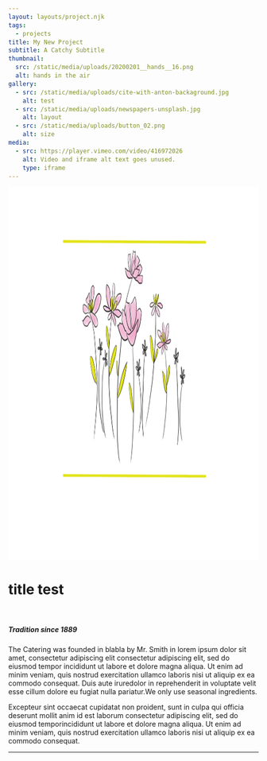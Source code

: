 ```yaml
---
layout: layouts/project.njk
tags:
  - projects
title: My New Project
subtitle: A Catchy Subtitle
thumbnail:
  src: /static/media/uploads/20200201__hands__16.png
  alt: hands in the air
gallery:
  - src: /static/media/uploads/cite-with-anton-backaground.jpg
    alt: test
  - src: /static/media/uploads/newspapers-unsplash.jpg
    alt: layout
  - src: /static/media/uploads/button_02.png
    alt: size
media:
  - src: https://player.vimeo.com/video/416972026
    alt: Video and iframe alt text goes unused.
    type: iframe
---
```

<!-- Page content -->

<div class="w3-content" style="max-width:2000px">

  <!-- About Section -->

  <div class="w3-row w3-padding-64" id="about">
    <div class="w3-col m6 w3-padding-large w3-hide-small">
     <img src="/static/media/uploads/button_01.png" class="w3-round w3-image w3-opacity-min" alt="Table Setting" width="600" height="750">
    </div>

<div class="w3-col m6 w3-padding-large">       <h1 class="w3-center">title test</h1><br>       <h5 class="w3-center">Tradition since 1889</h5>       <p class="w3-large">The Catering was founded in blabla by Mr. Smith in lorem ipsum dolor sit amet, consectetur adipiscing elit consectetur adipiscing elit, sed do eiusmod tempor incididunt ut labore et dolore magna aliqua. Ut enim ad minim veniam, quis nostrud exercitation ullamco laboris nisi ut aliquip ex ea commodo consequat. Duis aute iruredolor in reprehenderit in voluptate velit esse cillum dolore eu fugiat nulla pariatur.We only use <span class="w3-tag w3-light-grey">seasonal</span> ingredients.</p>       <p class="w3-large w3-text-grey w3-hide-medium">Excepteur sint occaecat cupidatat non proident, sunt in culpa qui officia deserunt mollit anim id est laborum consectetur adipiscing elit, sed do eiusmod temporincididunt ut labore et dolore magna aliqua. Ut enim ad minim veniam, quis nostrud exercitation ullamco laboris nisi ut aliquip ex ea commodo consequat.</p>     </div>

  </div>
  <hr>

```

```